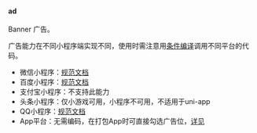 
#### ad
Banner 广告。

广告能力在不同小程序端实现不同，使用时需注意用[条件编译](https://uniapp.dcloud.io/platform)调用不同平台的代码。

- 微信小程序：[规范文档](https://developers.weixin.qq.com/miniprogram/dev/component/ad.html)
- 百度小程序：[规范文档](https://smartprogram.baidu.com/docs/develop/component/ad/)
- 支付宝小程序：不支持此能力
- 头条小程序：仅小游戏可用，小程序不可用，不适用于uni-app
- QQ小程序：[规范文档](https://q.qq.com/wiki/develop/miniprogram/component/open-ability/ad.html)
- App平台：无需编码，在打包App时可直接勾选广告位，[详见](https://dcloud.io/dad.html)

